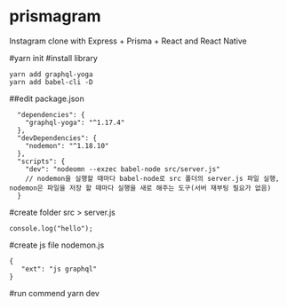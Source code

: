 # prismagram
Instagram clone with Express + Prisma + React and React Native


#yarn init
#install library 
```
yarn add graphql-yoga
yarn add babel-cli -D 
```

##edit package.json 
```
  "dependencies": {
    "graphql-yoga": "^1.17.4"
  },
  "devDependencies": {
    "nodemon": "^1.18.10"
  },
  "scripts": {
    "dev": "nodeomn --exzec babel-node src/server.js" 
    // nodemon을 실행할 때마다 babel-node로 src 폴더의 server.js 파일 실행, nodemon은 파일을 저장 할 때마다 실행을 새로 해주는 도구(서버 재부팅 필요가 없음) 
  }
  ```
  
#create folder
 src > server.js 
 ```
 console.log("hello");
 ```
#create js file
 nodemon.js
 ```
{
    "ext": "js graphql"
}
```

#run commend 
yarn dev 


